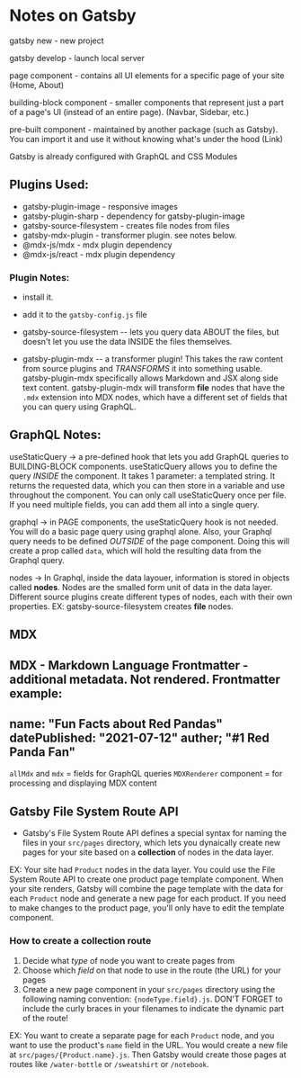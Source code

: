  # Notes on Gatsby

 gatsby new - new project

 gatsby develop - launch local server

 page component - contains all UI elements for a specific page of your site (Home, About)

 building-block component - smaller components that represent just a part of a page's UI (instead of an entire page). (Navbar, Sidebar, etc.)

 pre-built component - maintained by another package (such as Gatsby). You can import it and use it without knowing what's under the hood (Link)

 Gatsby is already configured with GraphQL and CSS Modules

 ## Plugins Used:
 - gatsby-plugin-image - responsive images
 - gatsby-plugin-sharp - dependency for gatsby-plugin-image
 - gatsby-source-filesystem - creates file nodes from files
 - gatsby-mdx-plugin - transformer plugin. see notes below.
 - @mdx-js/mdx - mdx plugin dependency
 - @mdx-js/react - mdx plugin dependency

 ### Plugin Notes:
 - install it.
 - add it to the `gatsby-config.js` file

 - gatsby-source-filesystem -- lets you query data ABOUT the files,  but doesn't let you use the data INSIDE the files themselves.

 - gatsby-plugin-mdx -- a transformer plugin! This takes the raw content from source plugins and *TRANSFORMS* it into something usable. gatsby-plugin-mdx specifically allows Markdown and JSX along side text content. gatsby-plugin-mdx will transform **file** nodes that have the `.mdx` extension into MDX nodes, which have a different set of fields that you can query using GraphQL.

 ## GraphQL Notes:
 useStaticQuery -> a pre-defined hook that lets you add GraphQL queries to BUILDING-BLOCK components. useStaticQuery allows you to define the query *INSIDE* the component. It takes 1 parameter: a templated string. It returns the requested data, which you can then store in a variable and use throughout the component.
 You can only call useStaticQuery once per file. If you need multiple fields, you can add them all into a single query.

 graphql -> in PAGE components, the useStaticQuery hook is not needed. You will do a basic page query using graphql alone. Also, your Graphql query needs to be defined *OUTSIDE* of the page component. Doing this will create a prop called `data`, which will hold the resulting data from the Graphql query.

 nodes -> In Graphql, inside the data layouer, information is stored in objects called **nodes**. Nodes are the smalled form unit of data in the data layer. Different source plugins create different types of nodes, each with their own properties. EX: gatsby-source-filesystem creates **file** nodes.

 ## MDX
 MDX - Markdown Language
 Frontmatter - additional metadata. Not rendered.
 Frontmatter example:
 ---
 name: "Fun Facts about Red Pandas"
 datePublished: "2021-07-12"
 auther; "#1 Red Panda Fan"
 ---

 `allMdx` and `mdx` = fields for GraphQL queries
 `MDXRenderer` component = for processing and displaying MDX content

 ## Gatsby File System Route API
 - Gatsby's File System Route API defines a special syntax for naming the files in your `src/pages` directory, which lets you dynaically create new pages for your site based on a **collection** of nodes in the data layer.

 EX: Your site had `Product` nodes in the data layer. You could use the File System Route API to create one product page template component. When your site renders, Gatsby will combine the page template with the data for each `Product` node and generate a new page for each product. If you need to make changes to the product page, you'll only have to edit the template component.

 ### How to create a collection route
 1. Decide what *type* of node you want to create pages from
 2. Choose which *field* on that node to use in the route (the URL) for your pages
 3. Create a new page component in your `src/pages` directory using the following naming convention: `{nodeType.field}.js`. DON'T FORGET to include the curly braces in your filenames to indicate the dynamic part of the route!

 EX: You want to create a separate page for each `Product` node, and you want to use the product's `name` field in the URL. You would create a new file at `src/pages/{Product.name}.js`. Then Gatsby would create those pages at routes like `/water-bottle` or `/sweatshirt` or `/notebook`.